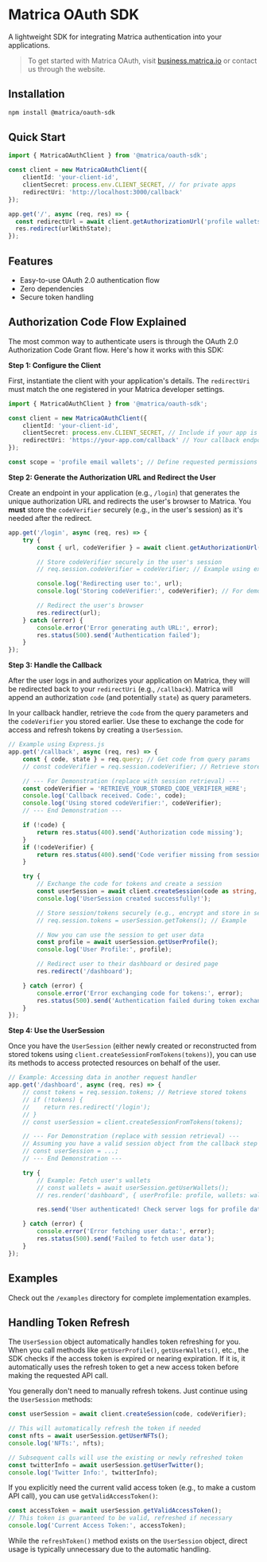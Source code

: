 # Matrica OAuth SDK

A lightweight SDK for integrating Matrica authentication into your applications.

> To get started with Matrica OAuth, visit [business.matrica.io](https://business.matrica.io) or contact us through the website.

## Installation

```bash
npm install @matrica/oauth-sdk
```

## Quick Start

```typescript
import { MatricaOAuthClient } from '@matrica/oauth-sdk';

const client = new MatricaOAuthClient({
    clientId: 'your-client-id',
    clientSecret: process.env.CLIENT_SECRET, // for private apps
    redirectUri: 'http://localhost:3000/callback'
});

app.get('/', async (req, res) => {
  const redirectUrl = await client.getAuthorizationUrl('profile wallets nfts');
  res.redirect(urlWithState);
});

```

## Features

- Easy-to-use OAuth 2.0 authentication flow
- Zero dependencies
- Secure token handling

## Authorization Code Flow Explained

The most common way to authenticate users is through the OAuth 2.0 Authorization Code Grant flow. Here's how it works with this SDK:

**Step 1: Configure the Client**

First, instantiate the client with your application's details. The `redirectUri` must match the one registered in your Matrica developer settings.

```typescript
import { MatricaOAuthClient } from '@matrica/oauth-sdk';

const client = new MatricaOAuthClient({
    clientId: 'your-client-id',
    clientSecret: process.env.CLIENT_SECRET, // Include if your app is private/confidential
    redirectUri: 'https://your-app.com/callback' // Your callback endpoint
});

const scope = 'profile email wallets'; // Define requested permissions
```

**Step 2: Generate the Authorization URL and Redirect the User**

Create an endpoint in your application (e.g., `/login`) that generates the unique authorization URL and redirects the user's browser to Matrica. You **must** store the `codeVerifier` securely (e.g., in the user's session) as it's needed after the redirect.

```typescript
app.get('/login', async (req, res) => {
    try {
        const { url, codeVerifier } = await client.getAuthorizationUrl(scope);

        // Store codeVerifier securely in the user's session
        // req.session.codeVerifier = codeVerifier; // Example using express-session

        console.log('Redirecting user to:', url);
        console.log('Storing codeVerifier:', codeVerifier); // For demonstration

        // Redirect the user's browser
        res.redirect(url);
    } catch (error) {
        console.error('Error generating auth URL:', error);
        res.status(500).send('Authentication failed');
    }
});
```

**Step 3: Handle the Callback**

After the user logs in and authorizes your application on Matrica, they will be redirected back to your `redirectUri` (e.g., `/callback`). Matrica will append an authorization `code` (and potentially `state`) as query parameters.

In your callback handler, retrieve the `code` from the query parameters and the `codeVerifier` you stored earlier. Use these to exchange the code for access and refresh tokens by creating a `UserSession`.

```typescript
// Example using Express.js
app.get('/callback', async (req, res) => {
    const { code, state } = req.query; // Get code from query params
    // const codeVerifier = req.session.codeVerifier; // Retrieve stored codeVerifier

    // --- For Demonstration (replace with session retrieval) ---
    const codeVerifier = 'RETRIEVE_YOUR_STORED_CODE_VERIFIER_HERE';
    console.log('Callback received. Code:', code);
    console.log('Using stored codeVerifier:', codeVerifier);
    // --- End Demonstration ---

    if (!code) {
        return res.status(400).send('Authorization code missing');
    }
    if (!codeVerifier) {
        return res.status(400).send('Code verifier missing from session');
    }

    try {
        // Exchange the code for tokens and create a session
        const userSession = await client.createSession(code as string, codeVerifier);
        console.log('UserSession created successfully!');

        // Store session/tokens securely (e.g., encrypt and store in session/database)
        // req.session.tokens = userSession.getTokens(); // Example

        // Now you can use the session to get user data
        const profile = await userSession.getUserProfile();
        console.log('User Profile:', profile);

        // Redirect user to their dashboard or desired page
        res.redirect('/dashboard');

    } catch (error) {
        console.error('Error exchanging code for tokens:', error);
        res.status(500).send('Authentication failed during token exchange');
    }
});
```

**Step 4: Use the UserSession**

Once you have the `UserSession` (either newly created or reconstructed from stored tokens using `client.createSessionFromTokens(tokens)`), you can use its methods to access protected resources on behalf of the user.

```typescript
// Example: Accessing data in another request handler
app.get('/dashboard', async (req, res) => {
    // const tokens = req.session.tokens; // Retrieve stored tokens
    // if (!tokens) {
    //    return res.redirect('/login');
    // }
    // const userSession = client.createSessionFromTokens(tokens);

    // --- For Demonstration (replace with session retrieval) ---
    // Assuming you have a valid session object from the callback step
    // const userSession = ...;
    // --- End Demonstration ---

    try {
        // Example: Fetch user's wallets
        // const wallets = await userSession.getUserWallets();
        // res.render('dashboard', { userProfile: profile, wallets: wallets }); // Pass data to template

        res.send('User authenticated! Check server logs for profile data.'); // Simplified response

    } catch (error) {
        console.error('Error fetching user data:', error);
        res.status(500).send('Failed to fetch user data');
    }
});
```

## Examples

Check out the `/examples` directory for complete implementation examples.

## Handling Token Refresh

The `UserSession` object automatically handles token refreshing for you. When you call methods like `getUserProfile()`, `getUserWallets()`, etc., the SDK checks if the access token is expired or nearing expiration. If it is, it automatically uses the refresh token to get a new access token before making the requested API call.

You generally don't need to manually refresh tokens. Just continue using the `UserSession` methods:

```typescript
const userSession = await client.createSession(code, codeVerifier);

// This will automatically refresh the token if needed
const nfts = await userSession.getUserNFTs();
console.log('NFTs:', nfts);

// Subsequent calls will use the existing or newly refreshed token
const twitterInfo = await userSession.getUserTwitter();
console.log('Twitter Info:', twitterInfo);
```

If you explicitly need the current valid access token (e.g., to make a custom API call), you can use `getValidAccessToken()`:

```typescript
const accessToken = await userSession.getValidAccessToken();
// This token is guaranteed to be valid, refreshed if necessary
console.log('Current Access Token:', accessToken);
```
While the `refreshToken()` method exists on the `UserSession` object, direct usage is typically unnecessary due to the automatic handling.